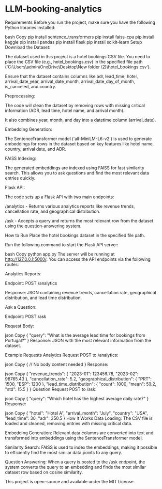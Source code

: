 # LLM-booking-analytics
Requirements
Before you run the project, make sure you have the following Python libraries installed:

bash
Copy
pip install sentence_transformers
pip install faiss-cpu
pip install kaggle
pip install pandas
pip install flask
pip install scikit-learn
Setup
Download the Dataset:

The dataset used in this project is a hotel bookings CSV file. You need to place the CSV file (e.g., hotel_bookings.csv) in the specified file path ('C:\\Users\\admin\\OneDrive\\Desktop\\New folder (2)\\hotel_bookings.csv').

Ensure that the dataset contains columns like adr, lead_time, hotel, arrival_date_year, arrival_date_month, arrival_date_day_of_month, is_canceled, and country.

Preprocessing:

The code will clean the dataset by removing rows with missing critical information (ADR, lead time, hotel name, and arrival month).

It also combines year, month, and day into a datetime column (arrival_date).

Embedding Generation:

The SentenceTransformer model ('all-MiniLM-L6-v2') is used to generate embeddings for rows in the dataset based on key features like hotel name, country, arrival date, and ADR.

FAISS Indexing:

The generated embeddings are indexed using FAISS for fast similarity search. This allows you to ask questions and find the most relevant data entries quickly.

Flask API:

The code sets up a Flask API with two main endpoints:

/analytics - Returns various analytics reports like revenue trends, cancellation rate, and geographical distribution.

/ask - Accepts a query and returns the most relevant row from the dataset using the question-answering system.

How to Run
Place the hotel bookings dataset in the specified file path.

Run the following command to start the Flask API server:

bash
Copy
python app.py
The server will be running at http://127.0.0.1:5000/. You can access the API endpoints via the following routes:

Analytics Reports:

Endpoint: POST /analytics

Response: JSON containing revenue trends, cancellation rate, geographical distribution, and lead time distribution.

Ask a Question:

Endpoint: POST /ask

Request Body:

json
Copy
{
  "query": "What is the average lead time for bookings from Portugal?"
}
Response: JSON with the most relevant information from the dataset.

Example Requests
Analytics Request
POST to /analytics:

json
Copy
{
  // No body content needed
}
Response:

json
Copy
{
  "revenue_trends": {
    "2023-01": 123456.78,
    "2023-02": 98765.43
  },
  "cancellation_rate": 5.2,
  "geographical_distribution": {
    "PRT": 1500,
    "ESP": 1200
  },
  "lead_time_distribution": {
    "count": 1000,
    "mean": 50.2,
    "std": 15.5
  }
}
Question Request
POST to /ask:

json
Copy
{
  "query": "Which hotel has the highest average daily rate?"
}
Response:

json
Copy
{
  "hotel": "Hotel A",
  "arrival_month": "July",
  "country": "USA",
  "lead_time": 30,
  "adr": 350.5
}
How It Works
Data Loading: The CSV file is loaded and cleaned, removing entries with missing critical data.

Embedding Generation: Relevant data columns are converted into text and transformed into embeddings using the SentenceTransformer model.

Similarity Search: FAISS is used to index the embeddings, making it possible to efficiently find the most similar data points to any query.

Question Answering: When a query is posted to the /ask endpoint, the system converts the query to an embedding and finds the most similar dataset row based on cosine similarity.

This project is open-source and available under the MIT License.
